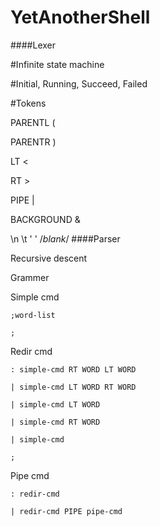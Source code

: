 # YetAnotherShell
####Lexer

#Infinite state machine

#Initial, Running, Succeed, Failed

#Tokens

  PARENTL (
  
  PARENTR )
  
  LT <
  
  RT >
  
  PIPE |
  
  BACKGROUND &
  
  \n \t ' ' /*blank*/
####Parser
 
 Recursive descent
 
 Grammer
  
  Simple cmd
    
    ;word-list
    
    ;
  
  Redir cmd
    
    : simple-cmd RT WORD LT WORD
    
    | simple-cmd LT WORD RT WORD
    
    | simple-cmd LT WORD
    
    | simple-cmd RT WORD
    
    | simple-cmd
    
    ;
  
  Pipe cmd
    
    : redir-cmd
    
    | redir-cmd PIPE pipe-cmd
